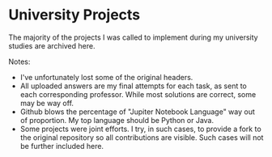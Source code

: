 # University Projects

The majority of the projects I was called to implement during my university studies are archived here.

Notes:
* I've unfortunately lost some of the original headers.
* All uploaded answers are my final attempts for each task, as sent to each corresponding professor. While most solutions are correct, some may be way off.
* Github blows the percentage of "Jupiter Notebook Language" way out of proportion. My top language should be Python or Java.
* Some projects were joint efforts. I try, in such cases, to provide a fork to the original repository so all contributions are visible. Such cases will not be further included here.
